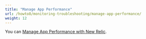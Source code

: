 ```yaml
---
title: "Manage App Performance"
url: /howto8/monitoring-troubleshooting/manage-app-performance/
weight: 12
---
```


You can [Manage App Performance with New Relic](/howto8/monitoring-troubleshooting/manage-app-performance-with-new-relic/).

